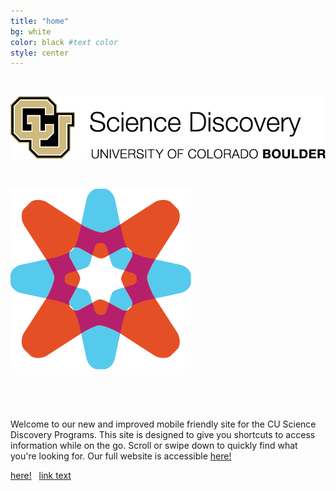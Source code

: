 ```yaml
---
title: "home"
bg: white
color: black #text color
style: center
---
```



&nbsp;
&nbsp;


![alt text](img/png/ScienceDisc.png)

&nbsp;


![alt text](img/png/CUCE-819_SD-Icon-Explore.png)



&nbsp;

&nbsp;


<body>

<div class="container">

Welcome to our new and improved mobile friendly site for the CU Science Discovery Programs. This site is designed to give you shortcuts to access information while on the go. Scroll or swipe down to quickly find what you're looking for. Our full website is accessible <a href="http://sciencediscovery.colorado.edu">here!</a>
 


[here!](http://sciencediscovery.colorado.edu) 
 &nbsp;
<a href="url">link text</a>
</div>

</body>
<!--<here! rel="stylesheet" href="http://sciencediscovery.colorado.edu"> -->


